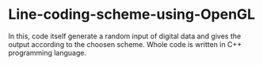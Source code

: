 # Line-coding-scheme-using-OpenGL
In this, code itself generate a random input of digital data and gives the output according to the choosen scheme.
Whole code is written in C++ programming language.
